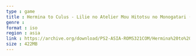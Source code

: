 ```yaml
---
type : game
title : Hermina to Culus - Lilie no Atelier Mou Hitotsu no Monogatari (Japan)
genre : 
format : iso
region : asia
link : https://archive.org/download/PS2-ASIA-ROMS321COM/Hermina%20to%20Culus%20-%20Lilie%20no%20Atelier%20Mou%20Hitotsu%20no%20Monogatari%20%28Japan%29.7z
size : 422MB
---
```

